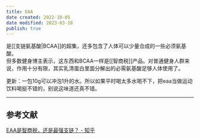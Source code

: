 ```yaml
---
title: EAA
date created: 2022-10-05
date modified: 2023-03-18
publish: true
---
```


是[[支链氨基酸|BCAA]]的超集，还多包含了人体可以少量合成的一些必须氨基酸。  
但多数健身博主表示，这东西和BCAA一样是[[智商税]]产品。对普通健身人群来说，作用十分有限，其实乳清蛋白里面分解出的必需氨基酸足够人体使用了。

更新：一包10g可以冲泡1升的水。所以如果平时喝太多水喝不下，把eaa当做运动饮料喝挺不错的，别说这味道还真不错。

---

## 参考文献

[EAA是智商税，还是最强支链？ - 知乎](https://zhuanlan.zhihu.com/p/421270914)